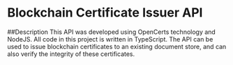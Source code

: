 # Blockchain Certificate Issuer API

##Description
This API was developed using OpenCerts technology and NodeJS. All code in this project is written in TypeScript.
The API can be used to issue blockchain certificates to an existing document store, and can also verify the integrity of these certificates.
